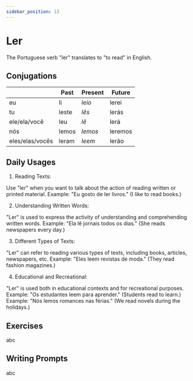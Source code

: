 ```yaml
---
sidebar_position: 13
---
```


# Ler

The Portuguese verb "ler" translates to "to read" in English.

## Conjugations

|                 | Past  | Present | Future  |
| --------------- | ----- | ------- | ------- |
| eu              | li    | _leio_  | lerei   |
| tu              | leste | _lês_   | lerás   |
| ele/ela/você    | leu   | _lê_    | lerá    |
| nós             | lemos | _lemos_ | leremos |
| eles/elas/vocês | leram | _leem_  | lerão   |

## Daily Usages

1. Reading Texts:

Use "ler" when you want to talk about the action of reading written or printed material.
Example: "Eu gosto de ler livros." (I like to read books.)

2. Understanding Written Words:

"Ler" is used to express the activity of understanding and comprehending written words.
Example: "Ela lê jornais todos os dias." (She reads newspapers every day.)

3. Different Types of Texts:

"Ler" can refer to reading various types of texts, including books, articles, newspapers, etc.
Example: "Eles leem revistas de moda." (They read fashion magazines.)

4. Educational and Recreational:

"Ler" is used both in educational contexts and for recreational purposes.
Example: "Os estudantes leem para aprender." (Students read to learn.)
Example: "Nós lemos romances nas férias." (We read novels during the holidays.)

## Exercises

abc

## Writing Prompts

abc
